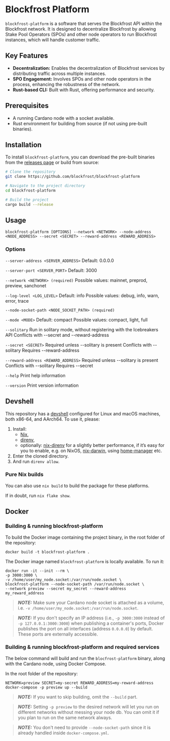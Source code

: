 # Blockfrost Platform

`blockfrost-platform` is a software that serves the Blockfrost API within the Blockfrost network. It is designed to decentralize Blockfrost by allowing Stake Pool Operators (SPOs) and other node operators to run Blockfrost instances, which will handle customer traffic.

## Key Features

- **Decentralization:** Enables the decentralization of Blockfrost services by distributing traffic across multiple instances.
- **SPO Engagement:** Involves SPOs and other node operators in the process, enhancing the robustness of the network.
- **Rust-based CLI:** Built with Rust, offering performance and security.

## Prerequisites

- A running Cardano node with a socket available.
- Rust environment for building from source (if not using pre-built binaries).

## Installation

To install `blockfrost-platform`, you can download the pre-built binaries from the [releases page](#) or build from source:

```bash
# Clone the repository
git clone https://github.com/blockfrost/blockfrost-platform

# Navigate to the project directory
cd blockfrost-platform

# Build the project
cargo build --release

```

## Usage

```shell
blockfrost-platform [OPTIONS] --network <NETWORK> --node-address <NODE_ADDRESS> --secret <SECRET> --reward-address <REWARD_ADDRESS>
```

### Options

`--server-address <SERVER_ADDRESS>`
Default: 0.0.0.0

`--server-port <SERVER_PORT>`
Default: 3000

`--network <NETWORK> (required)`
Possible values: mainnet, preprod, preview, sanchonet

`--log-level <LOG_LEVEL>`
Default: info
Possible values: debug, info, warn, error, trace

`--node-socket-path <NODE_SOCKET_PATH> (required)`

`--mode <MODE>`
Default: compact
Possible values: compact, light, full

`--solitary`
Run in solitary mode, without registering with the Icebreakers API
Conflicts with --secret and --reward-address

`--secret <SECRET>`
Required unless --solitary is present
Conflicts with --solitary
Requires --reward-address

`--reward-address <REWARD_ADDRESS>`
Required unless --solitary is present
Conflicts with --solitary
Requires --secret

`--help`
Print help information

`--version`
Print version information

## Devshell

This repository has a [devshell](https://github.com/numtide/devshell) configured for Linux and macOS machines, both x86-64, and AArch64. To use it, please:

1. Install:
   - [Nix](https://nixos.org/download/),
   - [direnv](https://direnv.net/),
   - optionally: [nix-direnv](https://github.com/nix-community/nix-direnv) for a slightly better performance, if it’s easy for you to enable, e.g. on NixOS, [nix-darwin](https://github.com/LnL7/nix-darwin), using [home-manager](https://github.com/nix-community/home-manager) etc.
2. Enter the cloned directory.
3. And run `direnv allow`.

### Pure Nix builds

You can also use `nix build` to build the package for these platforms.

If in doubt, run `nix flake show`.

## Docker

### Building & running blockfrost-platform

To build the Docker image containing the project binary, in the root folder of the repository:

```console
docker build -t blockfrost-platform .
```

The Docker image named `blockfrost-platform` is locally available. To run it:

```console
docker run -it --init --rm \
-p 3000:3000 \
-v /home/user/my_node.socket:/var/run/node.socket \
blockfrost-platform --node-socket-path /var/run/node.socket \
--network preview --secret my_secret --reward-address my_reward_address
```

> **_NOTE:_** Make sure your Cardano node socket is attached as a volume, i.e. `-v /home/user/my_node.socket:/var/run/node.socket`.

> **_NOTE:_** If you don't specify an IP address (i.e., `-p 3000:3000` instead of `-p 127.0.0.1:3000:3000`) when publishing a container's ports, Docker publishes the port on all interfaces (address `0.0.0.0`) by default. These ports are externally accessible.

### Building & running blockfrost-platform and required services

The below command will build and run the `blocfrost-platform` binary, along with the Cardano node, using Docker Compose.

In the root folder of the repository:

```console
NETWORK=preview SECRET=my-secret REWARD_ADDRESS=my-reward-address docker-compose -p preview up --build
```

> **_NOTE:_** If you want to skip building, omit the `--build` part.

> **_NOTE:_** Setting `-p preview` to the desired network will let you run on different networks without messing your node db. You can omit it if you plan to run on the same network always.

> **_NOTE:_** You don't need to provide `--node-socket-path` since it is already handled inside `docker-compose.yml`.
